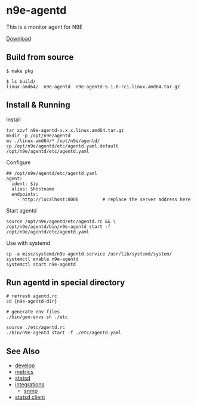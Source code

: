 # n9e-agentd

This is a monitor agent for N9E

[Download](https://github.com/n9e/n9e-agentd/releases)

## Build from source

```shell
$ make pkg

$ ls build/
linux-amd64/  n9e-agentd  n9e-agentd-5.1.0-rc1.linux.amd64.tar.gz
```

## Install & Running

Install
```shell
tar xzvf n9e-agentd-x.x.x.linux.amd64.tar.gz
mkdir -p /opt/n9e/agentd
mv ./linux-amd64/* /opt/n9e/agentd/
cp /opt/n9e/agentd/etc/agentd.yaml.default /opt/n9e/agentd/etc/agentd.yaml
```

Configure
```
## /opt/n9e/agentd/etc/agentd.yaml
agent:
  ident: $ip
  alias: $hostname
  endpoints:
    - http://localhost:8000			# replace the server address here
```

Start agentd
```shell
source /opt/n9e/agentd/etc/agentd.rc && \
/opt/n9e/agentd/bin/n9e-agentd start -f /opt/n9e/agentd/etc/agentd.yaml
```

Use with systemd
```shell
cp -a misc/systemd/n9e-agentd.service /usr/lib/systemd/system/
systemctl enable n9e-agentd
systemctl start n9e-agentd
```

## Run agentd in special directory

```shell
# refresh agentd.rc
cd {n9e-agentd-dir}

# generate env files
./bin/gen-envs.sh ./etc

source ./etc/agentd.rc
./bin/n9e-agentd start -f ./etc/agentd.yaml
```

## See Also
  - [develop](./docs/develop.md)
  - [metrics](./docs/metrics.md)
  - [statsd](./docs/statsd.md)
  - [integrations](./docs/integrations)
    * [snmp](./docs/integrations/snmp.md)
  - [statsd client](./docs/examples/statsd_client)
